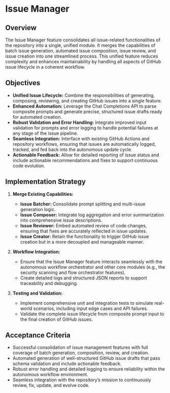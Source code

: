 # Issue Manager

## Overview
The Issue Manager feature consolidates all issue-related functionalities of the repository into a single, unified module. It merges the capabilities of batch issue generation, automated issue composition, issue review, and issue creation into one streamlined process. This unified feature reduces complexity and enhances maintainability by handling all aspects of GitHub issue lifecycle in a coherent workflow.

## Objectives
- **Unified Issue Lifecycle:** Combine the responsibilities of generating, composing, reviewing, and creating GitHub issues into a single feature.
- **Enhanced Automation:** Leverage the Chat Completions API to parse composite prompts and generate precise, structured issue drafts ready for automated creation.
- **Robust Validation and Error Handling:** Integrate improved input validation for prompts and error logging to handle potential failures at any stage of the issue pipeline.
- **Seamless Integration:** Interface with existing GitHub Actions and repository workflows, ensuring that issues are automatically logged, tracked, and fed back into the autonomous update cycle.
- **Actionable Feedback:** Allow for detailed reporting of issue status and include actionable recommendations and fixes to support continuous code evolution.

## Implementation Strategy
1. **Merge Existing Capabilities:**
   - **Issue Batcher:** Consolidate prompt splitting and multi-issue generation logic.
   - **Issue Composer:** Integrate log aggregation and error summarization into comprehensive issue descriptions.
   - **Issue Reviewer:** Embed automated review of code changes, ensuring that fixes are accurately reflected in issue updates.
   - **Issue Creator:** Retain the functionality to trigger GitHub issue creation but in a more decoupled and manageable manner.

2. **Workflow Integration:**
   - Ensure that the Issue Manager feature interacts seamlessly with the autonomous workflow orchestrator and other core modules (e.g., the security scanning and flow orchestrator features).
   - Create detailed logs and structured JSON reports to support traceability and debugging.

3. **Testing and Validation:**
   - Implement comprehensive unit and integration tests to simulate real-world scenarios, including input edge cases and API failures.
   - Validate the complete issue lifecycle from composite prompt input to the final creation of GitHub issues.

## Acceptance Criteria
- Successful consolidation of issue management features with full coverage of batch generation, composition, review, and creation.
- Automated generation of well-structured GitHub issue drafts that pass schema validation and include actionable feedback.
- Robust error handling and detailed logging to ensure reliability within the autonomous workflow environment.
- Seamless integration with the repository’s mission to continuously review, fix, update, and evolve code.
